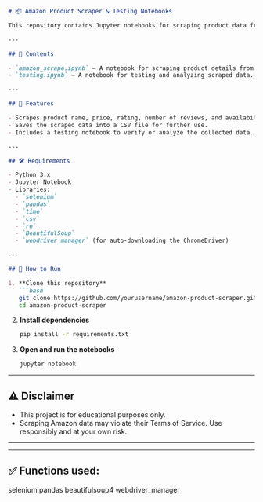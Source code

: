 

````markdown
# 📦 Amazon Product Scraper & Testing Notebooks

This repository contains Jupyter notebooks for scraping product data from Amazon and performing data testing or analysis.

---

## 📂 Contents

- `amazon_scrape.ipynb` — A notebook for scraping product details from Amazon using Selenium.
- `testing.ipynb` — A notebook for testing and analyzing scraped data.

---

## 📌 Features

- Scrapes product name, price, rating, number of reviews, and availability from Amazon product listings.
- Saves the scraped data into a CSV file for further use.
- Includes a testing notebook to verify or analyze the collected data.

---

## 🛠️ Requirements

- Python 3.x
- Jupyter Notebook
- Libraries:
  - `selenium`
  - `pandas`
  - `time`
  - `csv`
  - `re`
  - `BeautifulSoup`
  - `webdriver_manager` (for auto-downloading the ChromeDriver)

---

## 🚀 How to Run

1. **Clone this repository**
   ```bash
   git clone https://github.com/yourusername/amazon-product-scraper.git
   cd amazon-product-scraper
````

2. **Install dependencies**

   ```bash
   pip install -r requirements.txt
   ```

3. **Open and run the notebooks**

   ```bash
   jupyter notebook
   ```

---

## ⚠️ Disclaimer

* This project is for educational purposes only.
* Scraping Amazon data may violate their Terms of Service. Use responsibly and at your own risk.

---

---

## ✅ Functions used:
selenium
pandas
beautifulsoup4
webdriver\_manager

```


